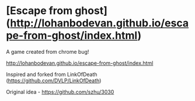 # [Escape from ghost] (http://lohanbodevan.github.io/escape-from-ghost/index.html)
A game created from chrome bug!

http://lohanbodevan.github.io/escape-from-ghost/index.html

Inspired and forked from LinkOfDeath (https://github.com/DVLP/LinkOfDeath)

Original idea - https://github.com/szhu/3030
